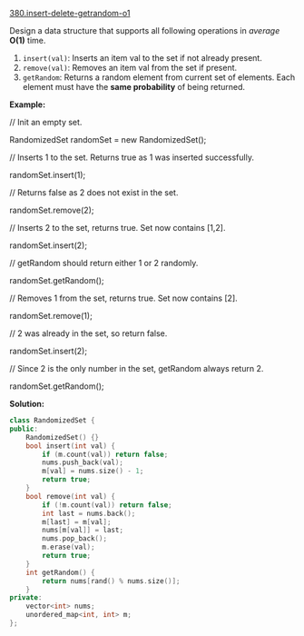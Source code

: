 [380.insert-delete-getrandom-o1](https://leetcode.com/problems/insert-delete-getrandom-o1/)  

Design a data structure that supports all following operations in _average_ **O(1)** time.

1.  `insert(val)`: Inserts an item val to the set if not already present.
2.  `remove(val)`: Removes an item val from the set if present.
3.  `getRandom`: Returns a random element from current set of elements. Each element must have the **same probability** of being returned.

**Example:**

  
// Init an empty set.
  
RandomizedSet randomSet = new RandomizedSet();
  

  
// Inserts 1 to the set. Returns true as 1 was inserted successfully.
  
randomSet.insert(1);
  

  
// Returns false as 2 does not exist in the set.
  
randomSet.remove(2);
  

  
// Inserts 2 to the set, returns true. Set now contains \[1,2\].
  
randomSet.insert(2);
  

  
// getRandom should return either 1 or 2 randomly.
  
randomSet.getRandom();
  

  
// Removes 1 from the set, returns true. Set now contains \[2\].
  
randomSet.remove(1);
  

  
// 2 was already in the set, so return false.
  
randomSet.insert(2);
  

  
// Since 2 is the only number in the set, getRandom always return 2.
  
randomSet.getRandom();  



**Solution:**  

```cpp
class RandomizedSet {
public:
    RandomizedSet() {}
    bool insert(int val) {
        if (m.count(val)) return false;
        nums.push_back(val);
        m[val] = nums.size() - 1;
        return true;
    }
    bool remove(int val) {
        if (!m.count(val)) return false;
        int last = nums.back();
        m[last] = m[val];
        nums[m[val]] = last;
        nums.pop_back();
        m.erase(val);
        return true;
    }
    int getRandom() {
        return nums[rand() % nums.size()];
    }
private:
    vector<int> nums;
    unordered_map<int, int> m;
};
```
      